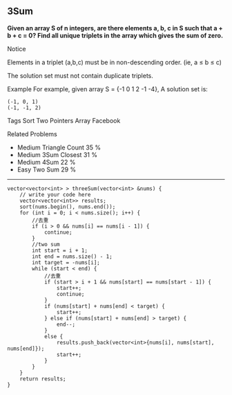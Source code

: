 ## 3Sum  ##

**Given an array S of n integers, are there elements a, b, c in S such that a + b + c = 0? Find all unique triplets in the array which gives the sum of zero.**

 Notice

Elements in a triplet (a,b,c) must be in non-descending order. (ie, a ≤ b ≤ c)

The solution set must not contain duplicate triplets.

Example
	For example, given array S = {-1 0 1 2 -1 -4}, A solution set is:
	
	(-1, 0, 1)
	(-1, -1, 2)

Tags 
Sort Two Pointers Array Facebook

Related Problems 

- Medium Triangle Count 35 %
- Medium 3Sum Closest 31 %
- Medium 4Sum 22 %
- Easy Two Sum 29 %

----------
	vector<vector<int> > threeSum(vector<int> &nums) {
	    // write your code here
	    vector<vector<int>> results;
	    sort(nums.begin(), nums.end());
	    for (int i = 0; i < nums.size(); i++) {
	        //去重
	        if (i > 0 && nums[i] == nums[i - 1]) {
	            continue;
	        }
	        //two sum
	        int start = i + 1;
	        int end = nums.size() - 1;
	        int target = -nums[i];
	        while (start < end) {
	            //去重
	            if (start > i + 1 && nums[start] == nums[start - 1]) {
	                start++;
	                continue;
	            }
	            if (nums[start] + nums[end] < target) {
	                start++;
	            } else if (nums[start] + nums[end] > target) {
	                end--;
	            }
	            else {
	                results.push_back(vector<int>{nums[i], nums[start], nums[end]});
	                start++;
	            }
	        }
	    }
	    return results;
	}